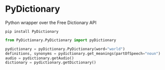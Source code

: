 # PyDictionary
Python wrapper over the Free Dictionary API

```
pip install PyDictionary
```

```python
from PyDictionary.PyDictionary import pyDictionary

pydictionary = pyDictionary.PyDictionary(word="world")
definitions, synonyms = pydictionary.get_meanings(partOfSpeech="noun")
audio = pydictionary.getAudio()
dictionary = pydictionary.getDictionary()
```
